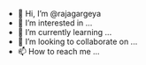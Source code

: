 - 👋 Hi, I’m @rajagargeya
- 👀 I’m interested in ...
- 🌱 I’m currently learning ...
- 💞️ I’m looking to collaborate on ...
- 📫 How to reach me ...

<!---
rajagargeya/rajagargeya is a ✨ special ✨ repository because its `README.md` (this file) appears on your GitHub profile.
You can click the Preview link to take a look at your changes.
--->
